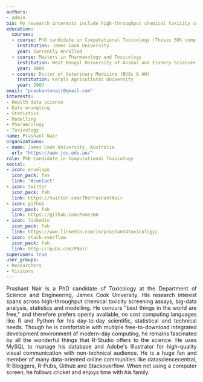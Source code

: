 ```yaml
---
authors:
- admin
bio: My research interests include high-throughput chemical toxicity screening assays, big-data analysis, statistics and modelling. 
education:
  courses:
  - course: PhD candidate in Computational Toxicology (Thesis 50% complete)
    institution: James Cook University 
    year: Currently enrolled 
  - course: Masters in Pharmacology and Toxicology 
    institution: West Bengal University of Animal and Fishery Sciences 
    year: 2009
  - course: Doctor of Veterinary Medicine (BVSc & AH)
    institution: Kerala Agricultural University 
    year: 2007
email: "prashantmnair@gmail.com"
interests:
- Health data science 
- Data wrangling 
- Statistics 
- Modelling 
- Pharamcology 
- Toxicology
name: Prashant Nair 
organizations:
- name: James Cook University, Australia 
  url: "https://www.jcu.edu.au/"
role: PhD Candidate in Computational Toxicology 
social:
- icon: envelope
  icon_pack: fas
  link: '#contact'
- icon: twitter
  icon_pack: fab
  link: https://twitter.com/ThePrashantNair
- icon: github
  icon_pack: fab
  link: https://github.com/Pame266
- icon: linkedin
  icon_pack: fab
  link: https://www.linkedin.com/in/prashant4toxicology/
- icon: stack-overflow
  icon_pack: fab
  link: http://rpubs.com/PNair
superuser: true
user_groups:
- Researchers
- Visitors
---
```

<div style="text-align: justify">
Prashant Nair is a PhD candidate of Toxicology at the Department of Science and Engineering, James Cook University. His research interest spans across high-throughput chemical toxicity screening assays, big-data analysis, statistics and modelling. He concurs "best things in the world are free," and therefore prefers openly available, no cost computing languages like R and Python for his day-to-day scientific, statistical and technical needs. Though he is comfortable with multiple free-to-download integrated development environment of modern-day computing, he remains fascinated by all the wonderful things that R-Studio offers to the science. He uses MySQL to manage his database and Adobe's Illustrator for high-quality visual communication with non-technical audience. He is a huge fan and member of many data-oriented online communities like datasciencecentral, R-Bloggers, R-Pubs, Github and Stackoverflow. When not using a computer screen, he follows cricket and enjoys time with his family. 
</div>



